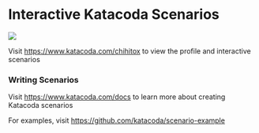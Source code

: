 # Interactive Katacoda Scenarios

[![](http://shields.katacoda.com/katacoda/chihitox/count.svg)](https://www.katacoda.com/chihitox "Get your profile on Katacoda.com")

Visit https://www.katacoda.com/chihitox to view the profile and interactive scenarios

### Writing Scenarios
Visit https://www.katacoda.com/docs to learn more about creating Katacoda scenarios

For examples, visit https://github.com/katacoda/scenario-example

